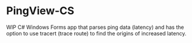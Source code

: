 # PingView-CS
WIP C# Windows Forms app that parses ping data (latency) and has the option to use tracert (trace route) to find the origins of increased latency.
